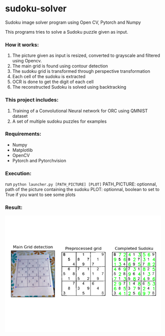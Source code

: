 # sudoku-solver
Sudoku image solver program using Open CV, Pytorch and Numpy 

This programs tries to solve a Sudoku puzzle given as input.

### How it works:
1) The picture given as input is resized, converted to grayscale and filtered using Opencv.
2) The main grid is found using contour detection
3) The sudoku grid is transformed through perspective transformation
4) Each cell of the sudoku is extracted
5) OCR is done to get the digit of each cell
6) The reconstructed Sudoku is solved using backtracking

### This project includes:
1) Training of a Convolutional Neural network for ORC using QMNIST dataset
2) A set of multiple sudoku puzzles for examples

### Requirements:
- Numpy
- Matplotlib
- OpenCV
- Pytorch and Pytorchvision

### Execution:
run `python launcher.py [PATH_PICTURE] [PLOT]` 
PATH_PICTURE: optionnal, path of the picture containing the sudoku
PLOT: optionnal, boolean to set to True if you want to see some plots 

### Result:
![alt text](https://github.com/Haha89/sudoku-solver/blob/master/results/Figure_1.png "Picture Preprocessing")
